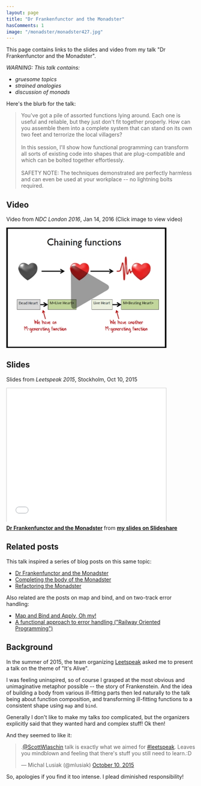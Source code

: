 ```yaml
---
layout: page
title: "Dr Frankenfunctor and the Monadster"
hasComments: 1
image: "/monadster/monadster427.jpg"
---
```


This page contains links to the slides and video from my talk "Dr Frankenfunctor and the Monadster". 

*WARNING: This talk contains:*

* *gruesome topics*
* *strained analogies*
* *discussion of monads*

Here's the blurb for the talk:

> You've got a pile of assorted functions lying around. Each one is useful and reliable, but they just don't fit together properly. 
> How can you assemble them into a complete system that can stand on its own two feet and terrorize the local villagers?
> <br><br>
> In this session, I'll show how functional programming can transform all sorts of existing code into shapes that are plug-compatible and which can be bolted together effortlessly.
> <br><br>
> SAFETY NOTE: The techniques demonstrated are perfectly harmless and can even be used at your workplace -- no lightning bolts required.

## Video

Video from *NDC London 2016*, Jan 14, 2016 (Click image to view video) 

[![Video from NDC London 2016, Jan 14, 2016](monadster427.jpg)](https://vimeo.com/162054542)

## Slides 

Slides from *Leetspeak 2015*, Stockholm, Oct 10, 2015

<iframe src="//www.slideshare.net/slideshow/embed_code/key/4oCVwCraxCrAfx" width="425" height="355" frameborder="0" marginwidth="0" marginheight="0" scrolling="no" style="border:1px solid #CCC; border-width:1px 1px 0; margin-bottom:5px; max-width: 100%;" allowfullscreen> </iframe> 

<div style="margin-bottom:5px"> 
<strong><a href="https://www.slideshare.net/ScottWlaschin/dr-frankenfunctor-and-the-monadster" title="Dr Frankenfunctor and the Monadster" target="_blank">Dr Frankenfunctor and the Monadster</a> </strong> from <strong><a href="http://www.slideshare.net/ScottWlaschin" target="_blank">my slides on Slideshare</a></strong> 
</div>

## Related posts

This talk inspired a series of blog posts on this same topic:

* [Dr Frankenfunctor and the Monadster](/posts/monadster/)
* [Completing the body of the Monadster](/posts/monadster-2/)
* [Refactoring the Monadster](/posts/monadster-3/)

Also related are the posts on map and bind, and on two-track error handling:

* [Map and Bind and Apply, Oh my!](/series/map-and-bind-and-apply-oh-my.html)
* [A functional approach to error handling ("Railway Oriented Programming")](/rop/)

## Background

In the summer of 2015, the team organizing [Leetspeak](http://leetspeak.se/) asked me to present a talk on the theme of "It's Alive".

I was feeling uninspired, so of course I grasped at the most obvious and unimaginative metaphor possible -- the story of Frankenstein. And the idea of building
a body from various ill-fitting parts then led naturally to the talk being about function composition, and transforming ill-fitting functions to a consistent shape using `map` and `bind`.

Generally I don't like to make my talks *too* complicated, but the organizers explicitly said that they wanted hard and complex stuff! Ok then!

And they seemed to like it:

<blockquote class="twitter-tweet" data-partner="tweetdeck"><p lang="en" dir="ltr">.<a href="https://twitter.com/ScottWlaschin">@ScottWlaschin</a> talk is exactly what we aimed for <a href="https://twitter.com/hashtag/leetspeak?src=hash">#leetspeak</a>. Leaves you mindblown and feeling that there&#39;s stuff you still need to learn.:D</p>&mdash; Michal Lusiak (@mlusiak) <a href="https://twitter.com/mlusiak/status/652777865952526337">October 10, 2015</a></blockquote>
<script async src="//platform.twitter.com/widgets.js" charset="utf-8"></script>

So, apologies if you find it too intense. I plead diminished responsibility!


